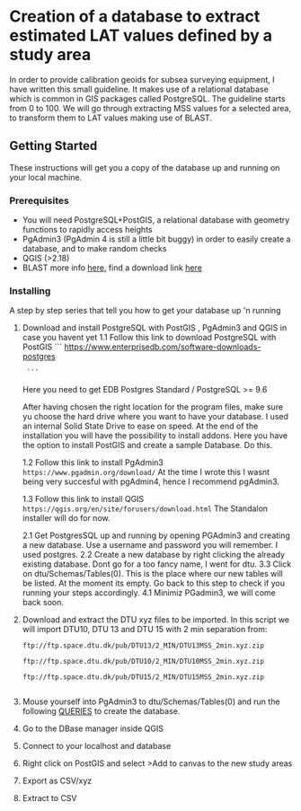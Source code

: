 # Creation of a database to extract estimated LAT values defined by a study area

In order to provide calibration geoids for subsea surveying equipment, I have written this small guideline. It makes use of a relational database which is common in GIS packages called PostgreSQL. The guideline starts from 0 to 100. We will go through extracting MSS values for a selected area, to transform them to LAT values making use of BLAST.

## Getting Started

These instructions will get you a copy of the database up and running on your local machine. 

### Prerequisites

+ You will need PostgreSQL+PostGIS, a relational database with geometry functions to rapidly access heights
+ PgAdmin3 (PgAdmin 4 is still a little bit buggy) in order to easily create a database, and to make random checks
+ QGIS (>2.18)
+ BLAST more info [here](http://www.blast-project.eu/), find a download link [here](http://blast-project.eu/media.php?file=604)

### Installing

A step by step series that tell you how to get your database up 'n running


1. Download and install PostgreSQL with PostGIS , PgAdmin3 and QGIS in case you havent yet
	1.1 Follow this link to download PostgreSQL with PostGIS 
		```
		https://www.enterprisedb.com/software-downloads-postgres 
		
		```
	Here you need to get EDB Postgres Standard / PostgreSQL >= 9.6
	
	After having chosen the right location for the program files, make sure yu choose the hard drive where you want to have your 		database. I used an internal Solid State Drive to ease on speed. At the end of the installation you will have the possibility to 	install addons. Here you have the option to install PostGIS and create a sample Database. Do this.
	
	1.2 Follow this link to install PgAdmin3
		```
		https://www.pgadmin.org/download/
		```
	At the time I wrote this I wasnt being very succesful with pgAdmin4, hence I recommend pgAdmin3.
	
	1.3 Follow this link to install QGIS
		```
		https://qgis.org/en/site/forusers/download.html
		```
	The Standalon installer will do for now.
	
	2.1 Get PostgresSQL up and running by opening PGAdmin3 and creating a new database. Use a username and password you will 		remember. I used postgres. 
	2.2 Create a new database by right clicking the already existing database. Dont go for a too fancy name, I went for dtu.
	3.3 Click on dtu/Schemas/Tables(0). This is the place where our new tables will be listed. At the moment its empty. Go back to 		this step to check if you running your steps accordingly.
	4.1 Minimiz PGadmin3, we will come back soon.
	
3. Download and extract the DTU xyz files to be imported. In this script we will import DTU10, DTU 13 and DTU 15 with 2 min separation  from:	
	```
	ftp://ftp.space.dtu.dk/pub/DTU13/2_MIN/DTU13MSS_2min.xyz.zip
	
	ftp://ftp.space.dtu.dk/pub/DTU10/2_MIN/DTU10MSS_2min.xyz.zip
	
	ftp://ftp.space.dtu.dk/pub/DTU15/2_MIN/DTU15MSS_2min.xyz.zip
	
	
4. Mouse yourself into PgAdmin3 to dtu/Schemas/Tables(0) and run the following [QUERIES](./queries.sql) to create the database. 

5. Go to the DBase manager inside QGIS

2. Connect to your localhost and database

3. Right click on PostGIS and select >Add to canvas to the new study areas

4. Export as CSV/xyz 

6. Extract to CSV

